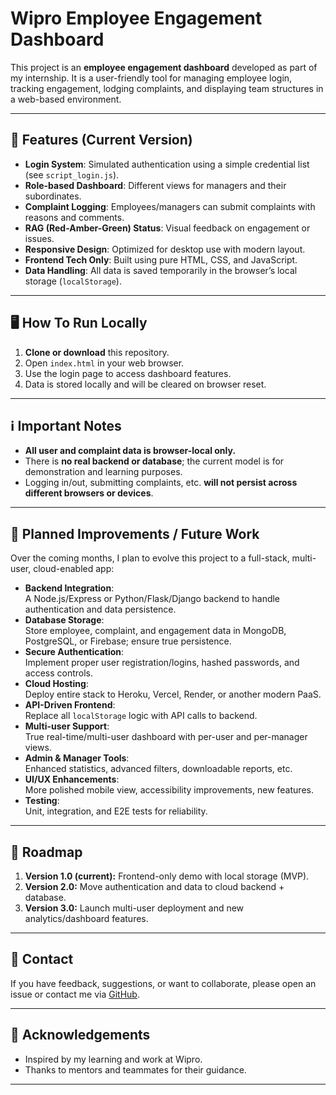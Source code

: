 # Wipro Employee Engagement Dashboard

This project is an **employee engagement dashboard** developed as part of my internship. It is a user-friendly tool for managing employee login, tracking engagement, lodging complaints, and displaying team structures in a web-based environment.

---

## 🚀 Features (Current Version)

- **Login System**: Simulated authentication using a simple credential list (see `script_login.js`).
- **Role-based Dashboard**: Different views for managers and their subordinates.
- **Complaint Logging**: Employees/managers can submit complaints with reasons and comments.
- **RAG (Red-Amber-Green) Status**: Visual feedback on engagement or issues.
- **Responsive Design**: Optimized for desktop use with modern layout.
- **Frontend Tech Only**: Built using pure HTML, CSS, and JavaScript.
- **Data Handling**: All data is saved temporarily in the browser’s local storage (`localStorage`).

---

## 🖥️ How To Run Locally

1. **Clone or download** this repository.
2. Open `index.html` in your web browser.
3. Use the login page to access dashboard features.
4. Data is stored locally and will be cleared on browser reset.

---

## ℹ️ Important Notes

- **All user and complaint data is browser-local only.**
- There is **no real backend or database**; the current model is for demonstration and learning purposes.
- Logging in/out, submitting complaints, etc. **will not persist across different browsers or devices**.

---

## 🌟 Planned Improvements / Future Work

Over the coming months, I plan to evolve this project to a full-stack, multi-user, cloud-enabled app:

- **Backend Integration**:  
  A Node.js/Express or Python/Flask/Django backend to handle authentication and data persistence.
- **Database Storage**:  
  Store employee, complaint, and engagement data in MongoDB, PostgreSQL, or Firebase; ensure true persistence.
- **Secure Authentication**:  
  Implement proper user registration/logins, hashed passwords, and access controls.
- **Cloud Hosting**:  
  Deploy entire stack to Heroku, Vercel, Render, or another modern PaaS.
- **API-Driven Frontend**:  
  Replace all `localStorage` logic with API calls to backend.
- **Multi-user Support**:  
  True real-time/multi-user dashboard with per-user and per-manager views.
- **Admin & Manager Tools**:  
  Enhanced statistics, advanced filters, downloadable reports, etc.
- **UI/UX Enhancements**:  
  More polished mobile view, accessibility improvements, new features.
- **Testing**:  
  Unit, integration, and E2E tests for reliability.

---

## 📅 Roadmap

1. **Version 1.0 (current):** Frontend-only demo with local storage (MVP).
2. **Version 2.0:** Move authentication and data to cloud backend + database.
3. **Version 3.0:** Launch multi-user deployment and new analytics/dashboard features.

---

## 📣 Contact

If you have feedback, suggestions, or want to collaborate, please open an issue or contact me via [GitHub](https://github.com/Lakshay932).

---

## 🙏 Acknowledgements

- Inspired by my learning and work at Wipro.
- Thanks to mentors and teammates for their guidance.

---

